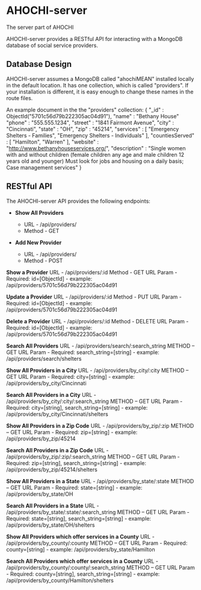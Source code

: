 # AHOCHI-server
The server part of AHOCHI

AHOCHI-server provides a RESTful API for interacting with a MongoDB database of social service providers.

## Database Design
AHOCHI-server assumes a MongoDB called "ahochiMEAN" installed locally in the default location. It has one collection, which is called "providers". If your installation is different, it is easy enough to change these names in the route files.

An example document in the the "providers" collection:
{
    "_id" : ObjectId("5701c56d79b222305ac04d91"),
    "name" : "Bethany House"
    "phone" : "555.555.1234",
    "street" : "1841 Fairmont Avenue",
    "city" : "Cincinnati",
    "state" : "OH",
    "zip" : "45214",
    "services" : [ 
        "Emergency Shelters - Families", 
        "Emergency Shelters - Individuals"
    ],
    "countiesServed" : [ 
        "Hamilton", 
        "Warren"
    ],
    "website" : "http://www.bethanyhouseservices.org/",
    "description" : "Single women with and without children (female children any age and male children 12 years old and younger) Must look for jobs and housing on a daily basis; Case management services"
}

## RESTful API
The AHOCHI-server API provides the following endpoints:

* **Show All Providers**
	* URL - /api/providers/ 
	* Method - GET 

* **Add New Provider**
	* URL - /api/providers/ 
	* Method - POST

**Show a Provider**
URL - /api/providers/:id 
Method - GET
URL Param - Required: id=[ObjectId] - example: /api/providers/5701c56d79b222305ac04d91 

**Update a Provider**
URL - /api/providers/:id 
Method - PUT
URL Param - Required: id=[ObjectId] - example: /api/providers/5701c56d79b222305ac04d91

**Delete a Provider**
URL - /api/providers/:id 
Method - DELETE
URL Param - Required: id=[ObjectId] - example: /api/providers/5701c56d79b222305ac04d91

**Search All Providers**
URL - /api/providers/search/:search_string 
METHOD – GET 
URL Param - Required: search_string=[string] - example: /api/providers/search/shelters

**Show All Providers in a City**
URL - /api/providers/by_city/:city 
METHOD – GET 
URL Param - Required: city=[string] - example: /api/providers/by_city/Cincinnati

**Search All Providers in a City**
URL - /api/providers/by_city/:city/:search_string 
METHOD – GET 
URL Param - Required: city=[string], search_string=[string] - example: /api/providers/by_city/Cincinnati/shelters

**Show All Providers in a Zip Code**
URL - /api/providers/by_zip/:zip 
METHOD – GET 
URL Param - Required: zip=[string] - example: /api/providers/by_zip/45214

**Search All Providers in a Zip Code**
URL - /api/providers/by_zip/:zip/:search_string 
METHOD – GET 
URL Param - Required: zip=[string], search_string=[string] - example: /api/providers/by_zip/45214/shelters

**Show All Providers in a State**
URL - /api/providers/by_state/:state 
METHOD – GET 
URL Param - Required: state=[string] - example: /api/providers/by_state/OH

**Search All Providers in a State**
URL - /api/providers/by_state/:state/:search_string 
METHOD – GET 
URL Param - Required: state=[string], search_string=[string] - example: /api/providers/by_state/OH/shelters

**Show All Providers which offer services in a County**
URL - /api/providers/by_county/:county 
METHOD – GET 
URL Param - Required: county=[string] - example: /api/providers/by_state/Hamilton

**Search All Providers which offer services in a County**
URL - /api/providers/by_county/:county/:search_string 
METHOD – GET 
URL Param - Required: county=[string], search_string=[string] - example: /api/providers/by_county/Hamilton/shelters
